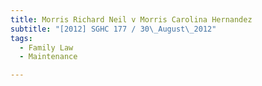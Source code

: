 ```yaml
---
title: Morris Richard Neil v Morris Carolina Hernandez 
subtitle: "[2012] SGHC 177 / 30\_August\_2012"
tags:
  - Family Law
  - Maintenance

---
```


